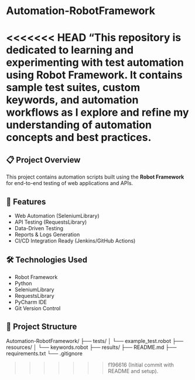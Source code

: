 # Automation-RobotFramework
<<<<<<< HEAD
“This repository is dedicated to learning and experimenting with test automation using Robot Framework. It contains sample test suites, custom keywords, and automation workflows as I explore and refine my understanding of automation concepts and best practices.
=======

## 📋 Project Overview
This project contains automation scripts built using the **Robot Framework** for end-to-end testing of web applications and APIs.

## 🚀 Features
- Web Automation (SeleniumLibrary)
- API Testing (RequestsLibrary)
- Data-Driven Testing
- Reports & Logs Generation
- CI/CD Integration Ready (Jenkins/GitHub Actions)

## 🛠 Technologies Used
- Robot Framework
- Python
- SeleniumLibrary
- RequestsLibrary
- PyCharm IDE
- Git Version Control

## 📂 Project Structure
Automation-RobotFramework/
├── tests/
│ └── example_test.robot
├── resources/
│ └── keywords.robot
├── results/
├── README.md
├── requirements.txt
└── .gitignore
>>>>>>> f196616 (Initial commit with README and setup).
